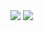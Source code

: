 <img src="https://github-readme-stats.vercel.app/api/?username=joelibaceta&theme= radical" />
<img src="https://github-readme-stats.vercel.app/api/top-langs/?username=anuraghazra&layout=compact" />
